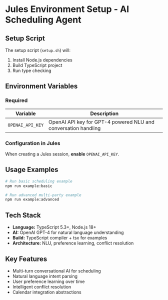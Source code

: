 # Jules Environment Setup - AI Scheduling Agent

## Setup Script

The setup script (`setup.sh`) will:
1. Install Node.js dependencies
2. Build TypeScript project
3. Run type checking

## Environment Variables

### Required

| Variable | Description |
|----------|-------------|
| `OPENAI_API_KEY` | OpenAI API key for GPT-4 powered NLU and conversation handling |

### Configuration in Jules

When creating a Jules session, **enable** `OPENAI_API_KEY`.

## Usage Examples

```bash
# Run basic scheduling example
npm run example:basic

# Run advanced multi-party example
npm run example:advanced
```

## Tech Stack

- **Language:** TypeScript 5.3+, Node.js 18+
- **AI:** OpenAI GPT-4 for natural language understanding
- **Build:** TypeScript compiler + tsx for examples
- **Architecture:** NLU, preference learning, conflict resolution

## Key Features

- Multi-turn conversational AI for scheduling
- Natural language intent parsing
- User preference learning over time
- Intelligent conflict resolution
- Calendar integration abstractions
